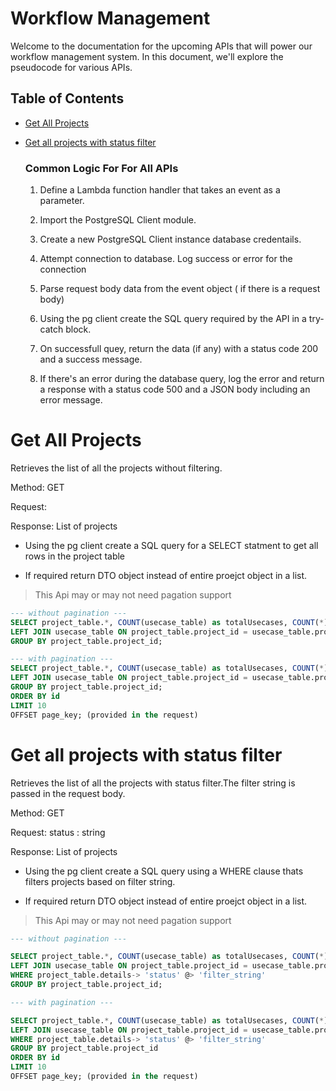 # Workflow Management

Welcome to the documentation for the upcoming APIs that will power our workflow management system. In this document, we'll explore the pseudocode for various APIs.

## Table of Contents

-   [Get All Projects](#get-all-projects)
-   [Get all projects with status filter](#get-all-projects-with-status-filter)




    ### Common Logic For For All APIs

    1. Define a Lambda function handler that takes an event as a parameter.

    2. Import the PostgreSQL Client module.

    3. Create a new PostgreSQL Client instance database credentails.

    4. Attempt connection to database. Log success or error for the connection

    5. Parse request body data from the event object ( if there is a request body)

    6. Using the pg client create the SQL query required by the API in a try-catch block.

    7. On successfull quey, return the data (if any) with a status code 200 and a success message.

    8. If there's an error during the database query, log the error and return a response with a status code 500 and a JSON body including an error message.

# Get All Projects

Retrieves the list of all the projects without filtering.

Method: GET

Request: 

Response: List of projects

-   Using the pg client create a SQL query for a SELECT statment to get all rows in the project table

-   If required return DTO object instead of entire proejct object in a list.

> This Api may or may not need pagation support

```SQL
--- without pagination ---
SELECT project_table.*, COUNT(usecase_table) as totalUsecases, COUNT(*) FILTER (WHERE usecase_table.details->>'status' = 'completed') as completedUsecases FROM project_table
LEFT JOIN usecase_table ON project_table.project_id = usecase_table.project_id
GROUP BY project_table.project_id;

--- with pagination ---
SELECT project_table.*, COUNT(usecase_table) as totalUsecases, COUNT(*) FILTER (WHERE usecase_table.details->>'status' = 'completed') as completedUsecases FROM project_table
LEFT JOIN usecase_table ON project_table.project_id = usecase_table.project_id
GROUP BY project_table.project_id;
ORDER BY id
LIMIT 10
OFFSET page_key; (provided in the request)
```

# Get all projects with status filter

Retrieves the list of all the projects with status filter.The filter string is passed in the request body.

Method: GET

Request: status : string

Response: List of projects


-   Using the pg client create a SQL query using a WHERE clause thats filters projects based on filter string.

-   If required return DTO object instead of entire proejct object in a list.

> This Api may or may not need pagation support

``` SQL
--- without pagination ---

SELECT project_table.*, COUNT(usecase_table) as totalUsecases, COUNT(*) FILTER (WHERE usecase_table.details->>'status' = 'completed') as completedUsecases FROM project_table
LEFT JOIN usecase_table ON project_table.project_id = usecase_table.project_id
WHERE project_table.details-> 'status' @> 'filter_string'
GROUP BY project_table.project_id;

--- with pagination ---

SELECT project_table.*, COUNT(usecase_table) as totalUsecases, COUNT(*) FILTER (WHERE usecase_table.details->>'status' = 'completed') as completedUsecases FROM project_table
LEFT JOIN usecase_table ON project_table.project_id = usecase_table.project_id
WHERE project_table.details-> 'status' @> 'filter_string'
GROUP BY project_table.project_id
ORDER BY id
LIMIT 10
OFFSET page_key; (provided in the request)

```
